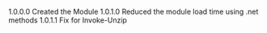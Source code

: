 1.0.0.0 Created the Module
1.0.1.0 Reduced the module load time using .net methods
1.0.1.1 Fix for Invoke-Unzip